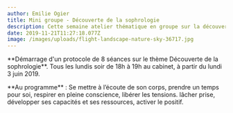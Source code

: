 ```yaml
---
author: Emilie Ogier
title: Mini groupe - Découverte de la sophrologie
description: Cette semaine atelier thématique en groupe sur la découverte de la sophrologie
date: 2019-11-21T11:27:18.077Z
image: /images/uploads/flight-landscape-nature-sky-36717.jpg
---
```

\*\*Démarrage d'un protocole de 8 séances sur le thème Découverte de la sophrologie\*\*. Tous les lundis soir de 18h à 19h au cabinet, à partir du lundi 3 juin 2019. 

\*\*Au programme\*\* : Se mettre à l’écoute de son corps, prendre un temps pour soi, respirer en pleine conscience, libérer les tensions. lâcher prise, développer ses capacités et ses ressources, activer le positif.
